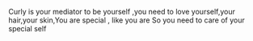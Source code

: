 Curly is your mediator to be yourself ,you need to love yourself,your hair,your skin,You are special , like you are
So you need to care of your special self
